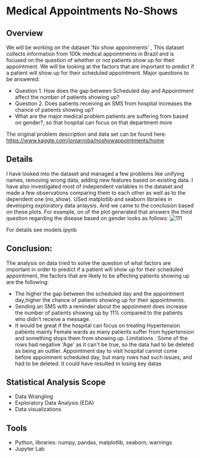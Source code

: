 # Medical Appointments No-Shows

## Overview
We will be working on the dataset 'No show appoinments' , This dataset collects information from 100k medical appointments in Brazil and is focused on the question of whether or not patients show up for their appointment.
We will be looking at the factors that are important to predict if a patient will show up for their scheduled appointment. Major questions to be answered: 
* Question 1. How does the gap between Scheduled day and Appointment affect the number of patients showing up? 
* Question 2. Does patients receiving an SMS from hospital increases the chance of patients showing up?
* What are the major medical problem patients are suffering from based on gender?, so that hospital can focus on that department more

The original problem description and data set can be found here: https://www.kaggle.com/joniarroba/noshowappointments/home

## Details
I have looked into the dataset and managed a few problems like unifying names, removing wrong data, adding new features based on existing data. I have also investigated most of independent variables in the dataset and made a few observations comparing them to each other as well as to the dependent one (no_show). USed matplotlib and seaborn libraries in developing exploratory data anlaysis. And we came to the conclusion based on these plots. For example, on of the plot generated that answers the third question regarding the disease  based on gender looks as follows:
![111](https://user-images.githubusercontent.com/60280080/83816749-18841700-a691-11ea-99d1-6b7f01d71d9f.png)

For details see models.ipynb

## Conclusion:
The analysis on data tried to solve the question of what factors are important in order to predict if a patient will show up for their scheduled appointment, the factors that are likely to be affecting patients showing up are the following:

* The higher the gap between the scheduled day and the appointment day,higher the chance of patients showing up for their appointments.
* Sending an SMS with a reminder about the appoinment does increase the number of patients showing up by 11% compared to the patients who didn't receive a message.
* It would be great if the hospital can focus on treating Hypertension patients mainly Female wards as many patients suffer from hypertension and something stops them from showing up.
Limitations :
Some of the rows had negative 'Age' as it can't be true, so the data had to be deleted as being an outlier.
Appointment day to visit hospital cannot come before appoinment scheduled day, but many rows had such issues, and had to be deleted. It could have resulted in losing key datas

## Statistical Analysis Scope
- Data Wrangling
- Exploratory Data Analysis (EDA)
- Data visualizations

## Tools
- Python, libraries: numpy, pandas, matplotlib, seaborn, warnings
- Jupyter Lab

